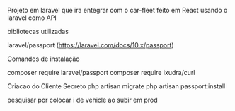 Projeto em laravel que ira entegrar com o car-fleet feito em React
usando o laravel como API

bibliotecas utilizadas

laravel/passport (https://laravel.com/docs/10.x/passport)

Comandos de instalação

composer require laravel/passport 
composer require ixudra/curl

Criacao do Cliente Secreto
php artisan migrate
 php artisan passport:install

 pesquisar por colocar i de vehicle ao subir em prod
